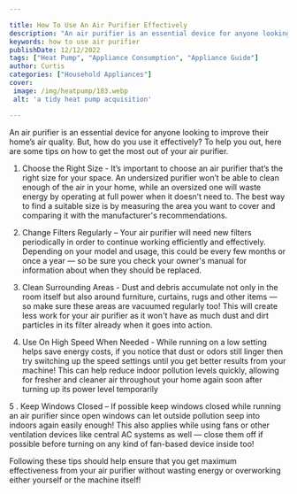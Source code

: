 ```yaml
---

title: How To Use An Air Purifier Effectively
description: "An air purifier is an essential device for anyone looking to improve their home’s air quality. But, how do you use it effectively?...you wont regret reading on"
keywords: how to use air purifier
publishDate: 12/12/2022
tags: ["Heat Pump", "Appliance Consumption", "Appliance Guide"]
author: Curtis
categories: ["Household Appliances"]
cover: 
 image: /img/heatpump/183.webp
 alt: 'a tidy heat pump acquisition'

---
```


An air purifier is an essential device for anyone looking to improve their home’s air quality. But, how do you use it effectively? To help you out, here are some tips on how to get the most out of your air purifier. 

1. Choose the Right Size - It’s important to choose an air purifier that’s the right size for your space. An undersized purifier won’t be able to clean enough of the air in your home, while an oversized one will waste energy by operating at full power when it doesn’t need to. The best way to find a suitable size is by measuring the area you want to cover and comparing it with the manufacturer's recommendations. 

2. Change Filters Regularly – Your air purifier will need new filters periodically in order to continue working efficiently and effectively. Depending on your model and usage, this could be every few months or once a year — so be sure you check your owner's manual for information about when they should be replaced. 

3. Clean Surrounding Areas - Dust and debris accumulate not only in the room itself but also around furniture, curtains, rugs and other items — so make sure these areas are vacuumed regularly too! This will create less work for your air purifier as it won't have as much dust and dirt particles in its filter already when it goes into action. 

4. Use On High Speed When Needed - While running on a low setting helps save energy costs, if you notice that dust or odors still linger then try switching up the speed settings until you get better results from your machine! This can help reduce indoor pollution levels quickly, allowing for fresher and cleaner air throughout your home again soon after turning up its power level temporarily 

5 . Keep Windows Closed – If possible keep windows closed while running an air purifier since open windows can let outside pollution seep into indoors again easily enough! This also applies while using fans or other ventilation devices like central AC systems as well — close them off if possible before turning on any kind of fan-based device inside too! 

Following these tips should help ensure that you get maximum effectiveness from your air purifier without wasting energy or overworking either yourself or the machine itself!
